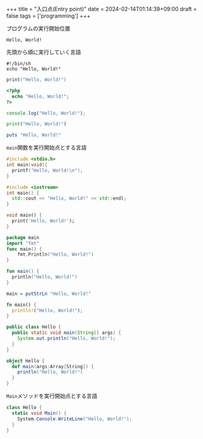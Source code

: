 +++
title = "入口点(Entry point)"
date = 2024-02-14T01:14:39+09:00
draft = false
tags = ['programming']
+++

プログラムの実行開始位置

```console
Hello, World!
```

先頭から順に実行していく言語

```shell {name="hello.sh"}
#!/bin/sh
echo "Hello, World!"
```

```swift {name="hello.swift"}
print("Hello, World!")
```

```php {name="hello.php"}
<?php
  echo "Hello, World!";
?>
```

```javascript {name="hello.js"}
console.log("Hello, World!");
```

```python {name="hello.py"}
print("Hello, World!")
```

```ruby {name="hello.rb"}
puts "Hello, World!"
```

`main`関数を実行開始点とする言語

```c {name="hello.c"}
#include <stdio.h>
int main(void){
  printf("Hello, World!\n");
}
```

```c++ {name="hello.cpp"}
#include <iostream>
int main() {
  std::cout << "Hello, World!" << std::endl;
}
```

```dart {name="hello.dart"}
void main() {
  print('Hello, World!');
}
```

```go {name="hello.go"}
package main
import "fmt"
func main() {
    fmt.Println("Hello, World!")
}
```

```kotlin {name="hello.kt"}
fun main() {
  println("Hello, World!")
}
```

```haskell {name="hello.hs"}
main = putStrLn "Hello, World!"
```

```rust {name="hello.rs"}
fn main() {
  println!("Hello, World!");
}
```

```java {name="hello.java"}
public class Hello {
  public static void main(String[] args) {
    System.out.println("Hello, World!");
  }
}
```

```scala {name="hello.scala"}
object Hello {
  def main(args:Array[String]) {
    println("Hello, World!")
  }
}
```

`Main`メソッドを実行開始点とする言語

```c# {name="hello.cs"}
class Hello {
  static void Main() {
    System.Console.WriteLine("Hello, World!");
  }
}
```